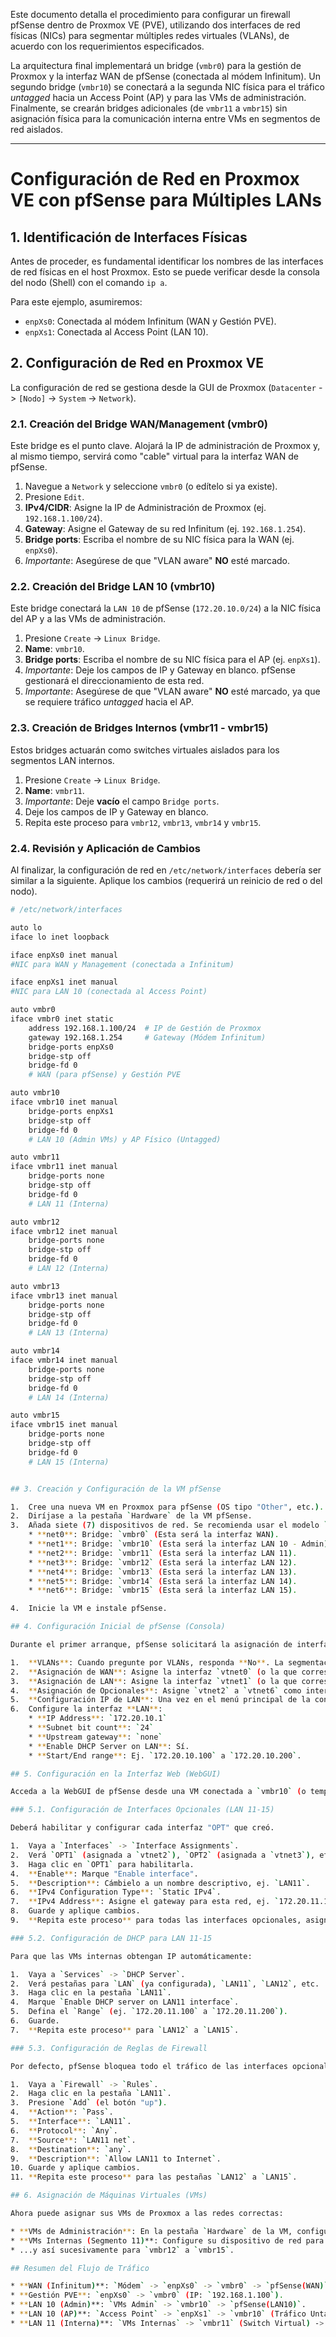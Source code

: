 Este documento detalla el procedimiento para configurar un firewall pfSense dentro de Proxmox VE (PVE), utilizando dos interfaces de red físicas (NICs) para segmentar múltiples redes virtuales (VLANs), de acuerdo con los requerimientos especificados.

La arquitectura final implementará un bridge (`vmbr0`) para la gestión de Proxmox y la interfaz WAN de pfSense (conectada al módem Infinitum). Un segundo bridge (`vmbr10`) se conectará a la segunda NIC física para el tráfico *untagged* hacia un Access Point (AP) y para las VMs de administración. Finalmente, se crearán bridges adicionales (de `vmbr11` a `vmbr15`) sin asignación física para la comunicación interna entre VMs en segmentos de red aislados.

---

# Configuración de Red en Proxmox VE con pfSense para Múltiples LANs

## 1. Identificación de Interfaces Físicas

Antes de proceder, es fundamental identificar los nombres de las interfaces de red físicas en el host Proxmox. Esto se puede verificar desde la consola del nodo (Shell) con el comando `ip a`.

Para este ejemplo, asumiremos:
* `enpXs0`: Conectada al módem Infinitum (WAN y Gestión PVE).
* `enpXs1`: Conectada al Access Point (LAN 10).

## 2. Configuración de Red en Proxmox VE

La configuración de red se gestiona desde la GUI de Proxmox (`Datacenter` -> `[Nodo]` -> `System` -> `Network`).

### 2.1. Creación del Bridge WAN/Management (vmbr0)

Este bridge es el punto clave. Alojará la IP de administración de Proxmox y, al mismo tiempo, servirá como "cable" virtual para la interfaz WAN de pfSense.

1.  Navegue a `Network` y seleccione `vmbr0` (o edítelo si ya existe).
2.  Presione `Edit`.
3.  **IPv4/CIDR**: Asigne la IP de Administración de Proxmox (ej. `192.168.1.100/24`).
4.  **Gateway**: Asigne el Gateway de su red Infinitum (ej. `192.168.1.254`).
5.  **Bridge ports**: Escriba el nombre de su NIC física para la WAN (ej. `enpXs0`).
6.  *Importante*: Asegúrese de que "VLAN aware" **NO** esté marcado.

### 2.2. Creación del Bridge LAN 10 (vmbr10)

Este bridge conectará la `LAN 10` de pfSense (`172.20.10.0/24`) a la NIC física del AP y a las VMs de administración.

1.  Presione `Create` -> `Linux Bridge`.
2.  **Name**: `vmbr10`.
3.  **Bridge ports**: Escriba el nombre de su NIC física para el AP (ej. `enpXs1`).
4.  *Importante*: Deje los campos de IP y Gateway en blanco. pfSense gestionará el direccionamiento de esta red.
5.  *Importante*: Asegúrese de que "VLAN aware" **NO** esté marcado, ya que se requiere tráfico *untagged* hacia el AP.

### 2.3. Creación de Bridges Internos (vmbr11 - vmbr15)

Estos bridges actuarán como switches virtuales aislados para los segmentos LAN internos.

1.  Presione `Create` -> `Linux Bridge`.
2.  **Name**: `vmbr11`.
3.  *Importante*: Deje **vacío** el campo `Bridge ports`.
4.  Deje los campos de IP y Gateway en blanco.
5.  Repita este proceso para `vmbr12`, `vmbr13`, `vmbr14` y `vmbr15`.

### 2.4. Revisión y Aplicación de Cambios

Al finalizar, la configuración de red en `/etc/network/interfaces` debería ser similar a la siguiente. Aplique los cambios (requerirá un reinicio de red o del nodo).

```bash
# /etc/network/interfaces

auto lo
iface lo inet loopback

iface enpXs0 inet manual
#NIC para WAN y Management (conectada a Infinitum)

iface enpXs1 inet manual
#NIC para LAN 10 (conectada al Access Point)

auto vmbr0
iface vmbr0 inet static
    address 192.168.1.100/24  # IP de Gestión de Proxmox
    gateway 192.168.1.254     # Gateway (Módem Infinitum)
    bridge-ports enpXs0
    bridge-stp off
    bridge-fd 0
    # WAN (para pfSense) y Gestión PVE

auto vmbr10
iface vmbr10 inet manual
    bridge-ports enpXs1
    bridge-stp off
    bridge-fd 0
    # LAN 10 (Admin VMs) y AP Físico (Untagged)

auto vmbr11
iface vmbr11 inet manual
    bridge-ports none
    bridge-stp off
    bridge-fd 0
    # LAN 11 (Interna)

auto vmbr12
iface vmbr12 inet manual
    bridge-ports none
    bridge-stp off
    bridge-fd 0
    # LAN 12 (Interna)

auto vmbr13
iface vmbr13 inet manual
    bridge-ports none
    bridge-stp off
    bridge-fd 0
    # LAN 13 (Interna)

auto vmbr14
iface vmbr14 inet manual
    bridge-ports none
    bridge-stp off
    bridge-fd 0
    # LAN 14 (Interna)

auto vmbr15
iface vmbr15 inet manual
    bridge-ports none
    bridge-stp off
    bridge-fd 0
    # LAN 15 (Interna)


## 3. Creación y Configuración de la VM pfSense

1.  Cree una nueva VM en Proxmox para pfSense (OS tipo "Other", etc.).
2.  Diríjase a la pestaña `Hardware` de la VM pfSense.
3.  Añada siete (7) dispositivos de red. Se recomienda usar el modelo `VirtIO (paravirtualized)` para mejor rendimiento:
    * **net0**: Bridge: `vmbr0` (Esta será la interfaz WAN).
    * **net1**: Bridge: `vmbr10` (Esta será la interfaz LAN 10 - Admin).
    * **net2**: Bridge: `vmbr11` (Esta será la interfaz LAN 11).
    * **net3**: Bridge: `vmbr12` (Esta será la interfaz LAN 12).
    * **net4**: Bridge: `vmbr13` (Esta será la interfaz LAN 13).
    * **net5**: Bridge: `vmbr14` (Esta será la interfaz LAN 14).
    * **net6**: Bridge: `vmbr15` (Esta será la interfaz LAN 15).

4.  Inicie la VM e instale pfSense.

## 4. Configuración Inicial de pfSense (Consola)

Durante el primer arranque, pfSense solicitará la asignación de interfaces.

1.  **VLANs**: Cuando pregunte por VLANs, responda **No**. La segmentación se está realizando a nivel de bridges de Proxmox, no con tags VLAN dentro de pfSense.
2.  **Asignación de WAN**: Asigne la interfaz `vtnet0` (o la que corresponda a `net0` de Proxmox) como **WAN**.
3.  **Asignación de LAN**: Asigne la interfaz `vtnet1` (o la que corresponda a `net1` de Proxmox) como **LAN**.
4.  **Asignación de Opcionales**: Asigne `vtnet2` a `vtnet6` como interfaces opcionales (OPT1, OPT2, etc.).
5.  **Configuración IP de LAN**: Una vez en el menú principal de la consola de pfSense, seleccione la opción `2) Set interface(s) IP address`.
6.  Configure la interfaz **LAN**:
    * **IP Address**: `172.20.10.1`
    * **Subnet bit count**: `24`
    * **Upstream gateway**: `none`
    * **Enable DHCP Server on LAN**: Sí.
    * **Start/End range**: Ej. `172.20.10.100` a `172.20.10.200`.

## 5. Configuración en la Interfaz Web (WebGUI)

Acceda a la WebGUI de pfSense desde una VM conectada a `vmbr10` (o temporalmente desde el host Proxmox si se crean reglas de firewall) en `http://172.20.10.1`.

### 5.1. Configuración de Interfaces Opcionales (LAN 11-15)

Deberá habilitar y configurar cada interfaz "OPT" que creó.

1.  Vaya a `Interfaces` -> `Interface Assignments`.
2.  Verá `OPT1` (asignada a `vtnet2`), `OPT2` (asignada a `vtnet3`), etc.
3.  Haga clic en `OPT1` para habilitarla.
4.  **Enable**: Marque "Enable interface".
5.  **Description**: Cámbielo a un nombre descriptivo, ej. `LAN11`.
6.  **IPv4 Configuration Type**: `Static IPv4`.
7.  **IPv4 Address**: Asigne el gateway para esta red, ej. `172.20.11.1 /24`.
8.  Guarde y aplique cambios.
9.  **Repita este proceso** para todas las interfaces opcionales, asignando sus redes correspondientes (ej. `LAN12` con `172.20.12.1/24`, etc.).

### 5.2. Configuración de DHCP para LAN 11-15

Para que las VMs internas obtengan IP automáticamente:

1.  Vaya a `Services` -> `DHCP Server`.
2.  Verá pestañas para `LAN` (ya configurada), `LAN11`, `LAN12`, etc.
3.  Haga clic en la pestaña `LAN11`.
4.  Marque `Enable DHCP server on LAN11 interface`.
5.  Defina el `Range` (ej. `172.20.11.100` a `172.20.11.200`).
6.  Guarde.
7.  **Repita este proceso** para `LAN12` a `LAN15`.

### 5.3. Configuración de Reglas de Firewall

Por defecto, pfSense bloquea todo el tráfico de las interfaces opcionales. Debe crear reglas para permitir el acceso a Internet.

1.  Vaya a `Firewall` -> `Rules`.
2.  Haga clic en la pestaña `LAN11`.
3.  Presione `Add` (el botón "up").
4.  **Action**: `Pass`.
5.  **Interface**: `LAN11`.
6.  **Protocol**: `Any`.
7.  **Source**: `LAN11 net`.
8.  **Destination**: `any`.
9.  **Description**: `Allow LAN11 to Internet`.
10. Guarde y aplique cambios.
11. **Repita este proceso** para las pestañas `LAN12` a `LAN15`.

## 6. Asignación de Máquinas Virtuales (VMs)

Ahora puede asignar sus VMs de Proxmox a las redes correctas:

* **VMs de Administración**: En la pestaña `Hardware` de la VM, configure su dispositivo de red para usar `Bridge: vmbr10`. Obtendrá una IP en el rango `172.20.10.0/24`.
* **VMs Internas (Segmento 11)**: Configure su dispositivo de red para usar `Bridge: vmbr11`. Obtendrá una IP en el rango `172.20.11.0/24`.
* ...y así sucesivamente para `vmbr12` a `vmbr15`.

## Resumen del Flujo de Tráfico

* **WAN (Infinitum)**: `Módem` -> `enpXs0` -> `vmbr0` -> `pfSense(WAN)`.
* **Gestión PVE**: `enpXs0` -> `vmbr0` (IP: `192.168.1.100`).
* **LAN 10 (Admin)**: `VMs Admin` -> `vmbr10` -> `pfSense(LAN10)`.
* **LAN 10 (AP)**: `Access Point` -> `enpXs1` -> `vmbr10` (Tráfico Untagged) -> `pfSense(LAN10)`.
* **LAN 11 (Interna)**: `VMs Internas` -> `vmbr11` (Switch Virtual) -> `pfSense(LAN11)`.
